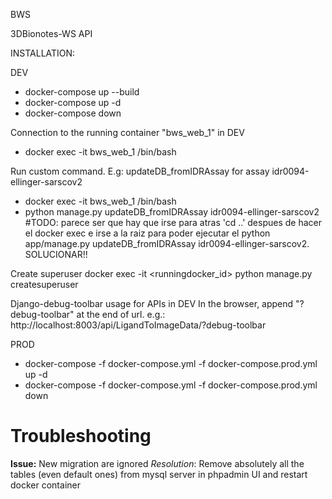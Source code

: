 BWS

3DBionotes-WS API

INSTALLATION:

DEV
- docker-compose up --build
- docker-compose up -d
- docker-compose down

 Connection to the running container "bws_web_1" in DEV
- docker exec -it bws_web_1 /bin/bash

Run custom command. E.g: updateDB_fromIDRAssay for assay idr0094-ellinger-sarscov2
- docker exec -it bws_web_1 /bin/bash
- python manage.py updateDB_fromIDRAssay idr0094-ellinger-sarscov2
#TODO: parece ser que hay que irse para atras 'cd ..' despues de hacer el docker exec e irse a la raiz para poder ejecutar el python app/manage.py updateDB_fromIDRAssay idr0094-ellinger-sarscov2. SOLUCIONAR!!

Create superuser
docker exec -it <runningdocker_id> python manage.py createsuperuser

Django-debug-toolbar usage for APIs in DEV
In the browser, append "?debug-toolbar" at the end of url.
 e.g.: http://localhost:8003/api/LigandToImageData/?debug-toolbar

PROD
- docker-compose -f docker-compose.yml -f docker-compose.prod.yml up -d
- docker-compose -f docker-compose.yml -f docker-compose.prod.yml down

# Troubleshooting
 
**Issue:** New migration are ignored
*Resolution*: Remove absolutely all the tables (even default ones) from mysql server in phpadmin UI and restart docker container